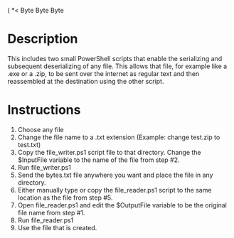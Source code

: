 ( *< Byte Byte Byte

# Description
This includes two small PowerShell scripts that enable the serializing and subsequent deserializing of any file. This allows that file, for example like a .exe or a .zip, to be sent over the internet as regular text and then reassembled at the destination using the other script.

# Instructions
1. Choose any file
2. Change the file name to a .txt extension (Example: change test.zip to test.txt)
3. Copy the file_writer.ps1 script file to that directory. Change the $InputFile variable to the name of the file from step #2.
4. Run file_writer.ps1
5. Send the bytes.txt file anywhere you want and place the file in any directory.
6. Either manually type or copy the file_reader.ps1 script to the same location as the file from step #5. 
7. Open file_reader.ps1 and edit the $OutputFile variable to be the original file name from step #1.
8. Run file_reader.ps1
9. Use the file that is created.
